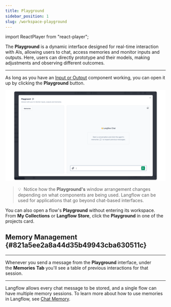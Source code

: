 ```yaml
---
title: Playground
sidebar_position: 1
slug: /workspace-playground
---
```


import ReactPlayer from "react-player";

The **Playground** is a dynamic interface designed for real-time interaction with AIs, allowing users to chat, access memories and monitor inputs and outputs. Here, users can directly prototype and their models, making adjustments and observing different outcomes.


---


As long as you have an [Input or Output](/components-io) component working, you can open it up by clicking the **Playground** button.


![](./1109547993.png)


>
> 💡  Notice how the **Playground's** window arrangement changes depending on what components are being used. Langflow can be used for applications that go beyond chat-based interfaces.
>


You can also open a flow's **Playground** without entering its workspace. From **My Collections** or **Langflow Store**, click the **Playground** in one of the projects card.


<ReactPlayer controls url="https://prod-files-secure.s3.us-west-2.amazonaws.com/09f11537-5a5b-4f56-9e8d-de8ebcfae549/80ac6543-5548-4751-94fd-ddca60c23e62/langflow_playground.mp4?X-Amz-Algorithm=AWS4-HMAC-SHA256&X-Amz-Content-Sha256=UNSIGNED-PAYLOAD&X-Amz-Credential=AKIAT73L2G45HZZMZUHI%2F20240712%2Fus-west-2%2Fs3%2Faws4_request&X-Amz-Date=20240712T201824Z&X-Amz-Expires=3600&X-Amz-Signature=908c018ba70edb13139cb33810343de0f12fc8e222b9dd6f05ce1f320b549979&X-Amz-SignedHeaders=host&x-id=GetObject" />


## Memory Management {#821a5ee2a8a44d35b49943cba630511c}


---


Whenever you send a message from the **Playground** interface, under the **Memories** **Tab** you'll see a table of previous interactions for that session.


---


Langflow allows every chat message to be stored, and a single flow can have multiple memory sessions. To learn more about how to use memories in Langflow, see [Chat Memory](/guides-chat-memory).

